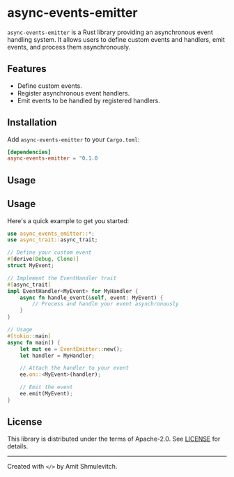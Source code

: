 # async-events-emitter

`async-events-emitter` is a Rust library providing an asynchronous event handling system. It allows users to define custom events and handlers, emit events, and process them asynchronously.

## Features

- Define custom events.
- Register asynchronous event handlers.
- Emit events to be handled by registered handlers.

## Installation

Add `async-events-emitter` to your `Cargo.toml`:

```toml
[dependencies]
async-events-emitter = "0.1.0
```

## Usage


## Usage

Here's a quick example to get you started:

```rust
use async_events_emitter::*;
use async_trait::async_trait;

// Define your custom event
#[derive(Debug, Clone)]
struct MyEvent;

// Implement the EventHandler trait
#[async_trait]
impl EventHandler<MyEvent> for MyHandler {
    async fn handle_event(&self, event: MyEvent) {
        // Process and handle your event asynchronously
    }
}

// Usage
#[tokio::main]
async fn main() {
    let mut ee = EventEmitter::new();
    let handler = MyHandler;

    // Attach the handler to your event
    ee.on::<MyEvent>(handler);

    // Emit the event
    ee.emit(MyEvent);
}
```

## License
This library is distributed under the terms of Apache-2.0. See [LICENSE](LICENSE) for details.

---

Created with `</>` by Amit Shmulevitch.